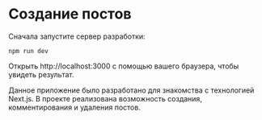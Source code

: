 # Создание постов

Сначала запустите сервер разработки:
```
npm run dev
```

Открыть http://localhost:3000 с помощью вашего браузера, чтобы увидеть результат.

Данное приложение было разработано для знакомства с технологией Next.js. В проекте реализована возможность создания, комментирования и удаления постов.